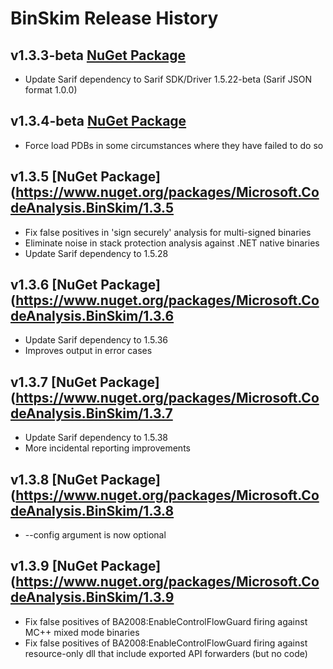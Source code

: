 # BinSkim Release History

## **v1.3.3-beta** [NuGet Package](https://www.nuget.org/packages/Microsoft.CodeAnalysis.BinSkim/1.3.3-beta) 
* Update Sarif dependency to Sarif SDK/Driver 1.5.22-beta (Sarif JSON format 1.0.0)

## **v1.3.4-beta** [NuGet Package](https://www.nuget.org/packages/Microsoft.CodeAnalysis.BinSkim/1.3.4-beta) 
* Force load PDBs in some circumstances where they have failed to do so

## **v1.3.5** [NuGet Package](https://www.nuget.org/packages/Microsoft.CodeAnalysis.BinSkim/1.3.5
* Fix false positives in 'sign securely' analysis for multi-signed binaries
* Eliminate noise in stack protection analysis against .NET native binaries
* Update Sarif dependency to 1.5.28

## **v1.3.6** [NuGet Package](https://www.nuget.org/packages/Microsoft.CodeAnalysis.BinSkim/1.3.6
* Update Sarif dependency to 1.5.36
* Improves output in error cases

## **v1.3.7** [NuGet Package](https://www.nuget.org/packages/Microsoft.CodeAnalysis.BinSkim/1.3.7
* Update Sarif dependency to 1.5.38
* More incidental reporting improvements

## **v1.3.8** [NuGet Package](https://www.nuget.org/packages/Microsoft.CodeAnalysis.BinSkim/1.3.8
* --config argument is now optional

## **v1.3.9** [NuGet Package](https://www.nuget.org/packages/Microsoft.CodeAnalysis.BinSkim/1.3.9
* Fix false positives of BA2008:EnableControlFlowGuard firing against MC++ mixed mode binaries
* Fix false positives of BA2008:EnableControlFlowGuard firing against resource-only dll that include exported API forwarders (but no code)

